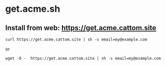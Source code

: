 # get.acme.sh

## Install from web: https://get.acme.cattom.site

```
curl https://get.acme.cattom.site | sh -s email=my@example.com

```

or

```
wget -O -  https://get.acme.cattom.site | sh -s email=my@example.com
```
